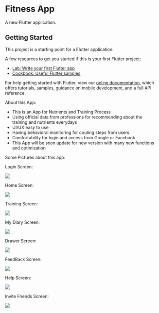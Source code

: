 # Fitness App

A new Flutter application.

## Getting Started

This project is a starting point for a Flutter application.

A few resources to get you started if this is your first Flutter project:

- [Lab: Write your first Flutter app](https://flutter.dev/docs/get-started/codelab)
- [Cookbook: Useful Flutter samples](https://flutter.dev/docs/cookbook)

For help getting started with Flutter, view our
[online documentation](https://flutter.dev/docs), which offers tutorials,
samples, guidance on mobile development, and a full API reference.

About this App:
- This is an App for Nutrients and Training Process
- Using official data from professions for recommending about the training and nutrients everydays
- UI/UX easy to use
- Having behavioral monitoring for couting steps from users
- Comfortability for login and access from Google or Facebook
- This App will be soon update for new version with many new functions and optimization

Some Pictures about this app:

Login Screen:

![](images/Capture.PNG)

Home Screen:

![](images/HomeScreen.PNG)

Training Screen:

![](images/TrainingScreen.PNG)

My Diary Screen:

![](images/MyDiaryScreen.PNG)

Drawer Screen:

![](images/DrawerScreen.PNG)

FeedBack Screen:

![](images/FeedBackScreen.PNG)

Help Screen:

![](images/HelpScreen.PNG)

Invite Friends Screen:

![](images/InviteScreen.PNG)
